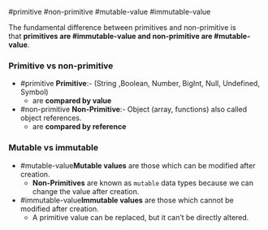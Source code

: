 #primitive #non-primitive #mutable-value #immutable-value

The fundamental difference between primitives and non-primitive is that **primitives are #immutable-value  and non-primitive are #mutable-value**.

### Primitive vs non-primitive

- #primitive **Primitive**:- (String ,Boolean, Number, BigInt, Null, Undefined, Symbol)
  - are **compared by value**
- #non-primitive **Non-Primitive**:- Object (array, functions) also called object references.
  - are **compared by reference**

### Mutable vs immutable

- #mutable-value**Mutable values** are those which can be modified after creation.
  - **Non-Primitives** are known as `mutable` data types because we can change the value after creation.
- #immutable-value**Immutable values** are those which cannot be modified after creation.
  - A primitive value can be replaced, but it can’t be directly altered.

